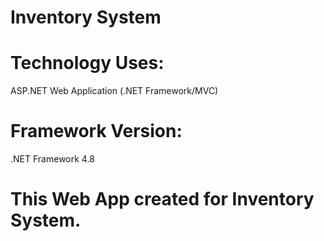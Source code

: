 # Inventory System

# Technology Uses:   
ASP.NET Web Application (.NET Framework/MVC)
# Framework Version:      
.NET Framework 4.8

# This Web App created for Inventory System.

